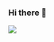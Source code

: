 ### Hi there 👋

<img src="https://img.shields.io/badge/Javascript-F7DF1E?style=?style=for-the-badege&logo=Javascript&logoColor=white"/></a>
